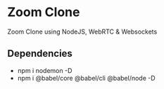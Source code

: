 # Zoom Clone
Zoom Clone using NodeJS, WebRTC & Websockets

## Dependencies
- npm i nodemon -D
- npm i @babel/core @babel/cli @babel/node -D
